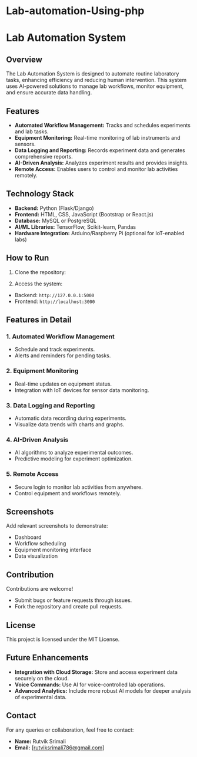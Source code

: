 # Lab-automation-Using-php

# Lab Automation System

## Overview
The Lab Automation System is designed to automate routine laboratory tasks, enhancing efficiency and reducing human intervention. This system uses AI-powered solutions to manage lab workflows, monitor equipment, and ensure accurate data handling.

## Features
- **Automated Workflow Management:** Tracks and schedules experiments and lab tasks.
- **Equipment Monitoring:** Real-time monitoring of lab instruments and sensors.
- **Data Logging and Reporting:** Records experiment data and generates comprehensive reports.
- **AI-Driven Analysis:** Analyzes experiment results and provides insights.
- **Remote Access:** Enables users to control and monitor lab activities remotely.

## Technology Stack
- **Backend:** Python (Flask/Django)
- **Frontend:** HTML, CSS, JavaScript (Bootstrap or React.js)
- **Database:** MySQL or PostgreSQL
- **AI/ML Libraries:** TensorFlow, Scikit-learn, Pandas
- **Hardware Integration:** Arduino/Raspberry Pi (optional for IoT-enabled labs)

## How to Run
1. Clone the repository:


6. Access the system:
- Backend: `http://127.0.0.1:5000`
- Frontend: `http://localhost:3000`

## Features in Detail
### 1. **Automated Workflow Management**
- Schedule and track experiments.
- Alerts and reminders for pending tasks.

### 2. **Equipment Monitoring**
- Real-time updates on equipment status.
- Integration with IoT devices for sensor data monitoring.

### 3. **Data Logging and Reporting**
- Automatic data recording during experiments.
- Visualize data trends with charts and graphs.

### 4. **AI-Driven Analysis**
- AI algorithms to analyze experimental outcomes.
- Predictive modeling for experiment optimization.

### 5. **Remote Access**
- Secure login to monitor lab activities from anywhere.
- Control equipment and workflows remotely.

## Screenshots
Add relevant screenshots to demonstrate:
- Dashboard
- Workflow scheduling
- Equipment monitoring interface
- Data visualization

## Contribution
Contributions are welcome!  
- Submit bugs or feature requests through issues.
- Fork the repository and create pull requests.

## License
This project is licensed under the MIT License.

## Future Enhancements
- **Integration with Cloud Storage:** Store and access experiment data securely on the cloud.
- **Voice Commands:** Use AI for voice-controlled lab operations.
- **Advanced Analytics:** Include more robust AI models for deeper analysis of experimental data.

## Contact
For any queries or collaboration, feel free to contact:  
- **Name:** Rutvik Srimali  
- **Email:** [rutviksrimali786@gmail.com]  
